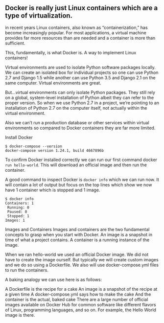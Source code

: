 ## Docker is really just Linux containers which are a type of virtualization.

in recent years Linux containers, also known as “containerization,” has become increasingly popular. For most applications, a virtual machine provides far more resources than are needed and a container is more than sufficient.

This, fundamentally, is what Docker is. A way to implement Linux containers!

Virtual environments are used to isolate Python software packages locally. We can create an isolated box for individual projects so one can use Python 2.7 and Django 1.5 while another can use Python 3.5 and Django 2.1 on the same computer. Virtual environments are great.

But…virtual environments can only isolate Python packages. They still rely on a global, system-level installation of Python albeit they can refer to the proper version. So when we use Python 2.7 in a project, we’re pointing to an installation of Python 2.7 on the computer itself, not actually within the virtual environment.

Also we can’t run a production database or other services within virtual environments so compared to Docker containers they are far more limited.

Install Docker
[](https://www.docker.com/get-started)

```
$ docker-compose --version
docker-compose version 1.24.1, build 4667896b

```
To confirm Docker installed correctly we can run our first command docker `run hello-world`. This will download an official image and then run the container. 

A good command to inspect Docker is `docker info` which we can run now. It will contain a lot of output but focus on the top lines which show we now have 1 container which is stopped and 1 image.
```
$ docker info
Containers: 1
 Running: 0
 Paused: 0
 Stopped: 1
Images: 1
```
Images and Containers
Images and containers are the two fundamental concepts to grasp when you start with Docker. An image is a snapshot in time of what a project contains. A container is a running instance of the image.

When we ran hello-world we used an official Docker image. We did not have to create the image ourself. But typically we will create custom images and we do so using a Dockerfile. We also will use docker-compose.yml files to run the containers.

A baking analogy we can use here is as follows:

A Dockerfile is the recipe for a cake
An image is a snapshot of the recipe at a given time
A docker-compose.yml says how to make the cake
And the container is the actual, baked cake
There are a large number of official images available on Docker Hub for common software like different flavors of Linux, programming languages, and so on. For example, the Hello World image is there.
